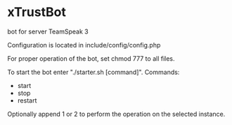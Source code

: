 # xTrustBot
bot for server TeamSpeak 3

Configuration is located in include/config/config.php

For proper operation of the bot, set chmod 777 to all files.

To start the bot enter "./starter.sh [command]".
Commands:
- start
- stop
- restart

Optionally append 1 or 2 to perform the operation on the selected instance.
